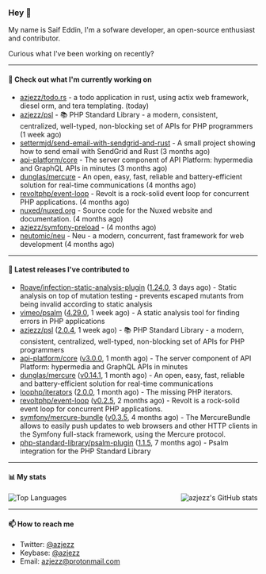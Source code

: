 ### Hey 👋

My name is Saif Eddin, I'm a sofware developer, an open-source enthusiast and contributor.

Curious what I've been working on recently?

---

#### 👷 Check out what I'm currently working on

- [azjezz/todo.rs](https://github.com/azjezz/todo.rs) - a todo application in rust, using actix web framework, diesel orm, and tera templating. (today)
- [azjezz/psl](https://github.com/azjezz/psl) - 📚 PHP Standard Library - a modern, consistent, centralized, well-typed, non-blocking set of APIs for PHP programmers (1 week ago)
- [settermjd/send-email-with-sendgrid-and-rust](https://github.com/settermjd/send-email-with-sendgrid-and-rust) - A small project showing how to send email with SendGrid and Rust (3 months ago)
- [api-platform/core](https://github.com/api-platform/core) - The server component of API Platform: hypermedia and GraphQL APIs in minutes (3 months ago)
- [dunglas/mercure](https://github.com/dunglas/mercure) - An open, easy, fast, reliable and battery-efficient solution for real-time communications (4 months ago)
- [revoltphp/event-loop](https://github.com/revoltphp/event-loop) - Revolt is a rock-solid event loop for concurrent PHP applications. (4 months ago)
- [nuxed/nuxed.org](https://github.com/nuxed/nuxed.org) - Source code for the Nuxed website and documentation. (4 months ago)
- [azjezz/symfony-preload](https://github.com/azjezz/symfony-preload) -  (4 months ago)
- [neutomic/neu](https://github.com/neutomic/neu) - Neu - a modern, concurrent, fast framework for web development (4 months ago)

---

#### 🔭 Latest releases I've contributed to

- [Roave/infection-static-analysis-plugin](https://github.com/Roave/infection-static-analysis-plugin) ([1.24.0](https://github.com/Roave/infection-static-analysis-plugin/releases/tag/1.24.0), 3 days ago) - Static analysis on top of mutation testing - prevents escaped mutants from being invalid according to static analysis
- [vimeo/psalm](https://github.com/vimeo/psalm) ([4.29.0](https://github.com/vimeo/psalm/releases/tag/4.29.0), 1 week ago) - A static analysis tool for finding errors in PHP applications
- [azjezz/psl](https://github.com/azjezz/psl) ([2.0.4](https://github.com/azjezz/psl/releases/tag/2.0.4), 1 week ago) - 📚 PHP Standard Library - a modern, consistent, centralized, well-typed, non-blocking set of APIs for PHP programmers
- [api-platform/core](https://github.com/api-platform/core) ([v3.0.0](https://github.com/api-platform/core/releases/tag/v3.0.0), 1 month ago) - The server component of API Platform: hypermedia and GraphQL APIs in minutes
- [dunglas/mercure](https://github.com/dunglas/mercure) ([v0.14.1](https://github.com/dunglas/mercure/releases/tag/v0.14.1), 1 month ago) - An open, easy, fast, reliable and battery-efficient solution for real-time communications
- [loophp/iterators](https://github.com/loophp/iterators) ([2.0.0](https://github.com/loophp/iterators/releases/tag/2.0.0), 1 month ago) - The missing PHP iterators.
- [revoltphp/event-loop](https://github.com/revoltphp/event-loop) ([v0.2.5](https://github.com/revoltphp/event-loop/releases/tag/v0.2.5), 2 months ago) - Revolt is a rock-solid event loop for concurrent PHP applications.
- [symfony/mercure-bundle](https://github.com/symfony/mercure-bundle) ([v0.3.5](https://github.com/symfony/mercure-bundle/releases/tag/v0.3.5), 4 months ago) - The MercureBundle allows to easily push updates to web browsers and other HTTP clients in the Symfony full-stack framework, using the Mercure protocol.
- [php-standard-library/psalm-plugin](https://github.com/php-standard-library/psalm-plugin) ([1.1.5](https://github.com/php-standard-library/psalm-plugin/releases/tag/1.1.5), 7 months ago) - Psalm integration for the PHP Standard Library

---

#### 📊 My stats

<img align="right" alt="azjezz's GitHub stats" src="https://github-readme-stats.vercel.app/api?username=azjezz&count_private=1&show_icons=true&" />

![Top Languages](https://github-readme-stats.vercel.app/api/top-langs/?username=azjezz)

---

#### 📫 How to reach me

- Twitter: [@azjezz](https://twitter.com/azjezz)
- Keybase: [@azjezz](https://keybase.io/azjezz)
- Email: [azjezz@protonmail.com](mailto://azjezz@protonmail.com)
